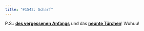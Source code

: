 ```yaml
---
title: "#1542: Scharf"
---
```


P.S.: 
<a href="http://www.fonflatter.de/kalender"><strong>des vergessenen Anfangs</strong></a> und das <a href="http://www.fonflatter.de/advent09"><strong>neunte Türchen</strong></a>! Wuhuu!
